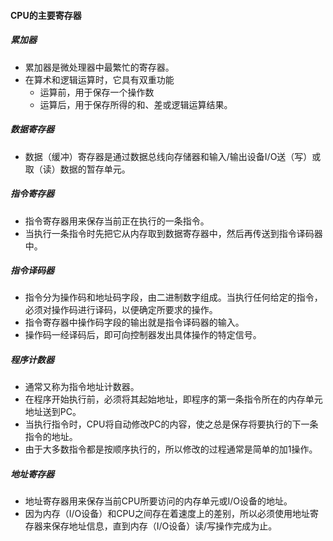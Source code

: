 #### CPU的主要寄存器

##### 累加器

- 累加器是微处理器中最繁忙的寄存器。
- 在算术和逻辑运算时，它具有双重功能
  -  运算前，用于保存一个操作数
  -  运算后，用于保存所得的和、差或逻辑运算结果。

##### 数据寄存器

- 数据（缓冲）寄存器是通过数据总线向存储器和输入/输出设备I/O送（写）或取（读）数据的暂存单元。

##### 指令寄存器

- 指令寄存器用来保存当前正在执行的一条指令。
- 当执行一条指令时先把它从内存取到数据寄存器中，然后再传送到指令译码器中。

##### 指令译码器

- 指令分为操作码和地址码字段，由二进制数字组成。当执行任何给定的指令，必须对操作码进行译码，以便确定所要求的操作。
- 指令寄存器中操作码字段的输出就是指令译码器的输入。
- 操作码一经译码后，即可向控制器发出具体操作的特定信号。

##### 程序计数器

- 通常又称为指令地址计数器。
- 在程序开始执行前，必须将其起始地址，即程序的第一条指令所在的内存单元地址送到PC。
- 当执行指令时，CPU将自动修改PC的内容，使之总是保存将要执行的下一条指令的地址。
- 由于大多数指令都是按顺序执行的，所以修改的过程通常是简单的加1操作。

##### 地址寄存器

- 地址寄存器用来保存当前CPU所要访问的内存单元或I/O设备的地址。
- 因为内存（I/O设备）和CPU之间存在着速度上的差别，所以必须使用地址寄存器来保存地址信息，直到内存（I/O设备）读/写操作完成为止。